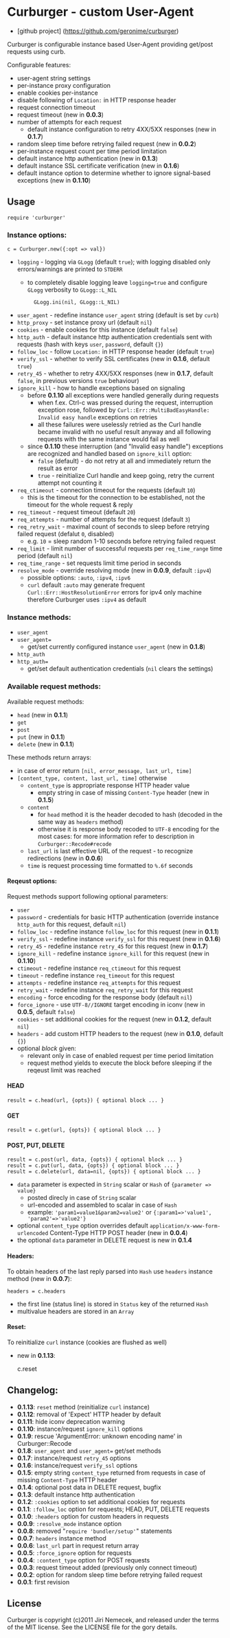 # Curburger - custom User-Agent

+ [github project] (https://github.com/geronime/curburger)

Curburger is configurable instance based User-Agent providing get/post requests
using curb.

Configurable features:

+ user-agent string settings
+ per-instance proxy configuration
+ enable cookies per-instance
+ disable following of `Location:` in HTTP response header
+ request connection timeout
+ request timeout (new in __0.0.3__)
+ number of attempts for each request
  + default instance configuration to retry 4XX/5XX responses (new in __0.1.7__)
+ random sleep time before retrying failed request (new in __0.0.2__)
+ per-instance request count per time period limitation
+ default instance http authentication (new in __0.1.3__)
+ default instance SSL certificate verification (new in __0.1.6__)
+ default instance option to determine whether to ignore signal-based exceptions
  (new in __0.1.10__)

## Usage

    require 'curburger'

### Instance options:

    c = Curburger.new({:opt => val})

  + `logging` - logging via `GLogg` (default `true`); with logging disabled
     only errors/warnings are printed to `STDERR`
    + to completely disable logging leave `logging=true` and configure
      `GLogg` verbosity to `GLogg::L_NIL`

            GLogg.ini(nil, GLogg::L_NIL)
  + `user_agent` - redefine instance `user_agent` string (default is set by
    `curb`)
  + `http_proxy` - set instance proxy url (default `nil`)
  + `cookies` - enable cookies for this instance (default `false`)
  + `http_auth` - default instance http authentication credentials sent with
     requests (hash with keys `user`, `password`, default `{}`)
  + `follow_loc` - follow `Location:` in HTTP response header (default `true`)
  + `verify_ssl` - whether to verify SSL certificates (new in __0.1.6__,
    default `true`)
  + `retry_45` - whether to retry 4XX/5XX responses (new in __0.1.7__,
    default `false`, in previous versions `true` behaviour)
  + `ignore_kill` - how to handle exceptions based on signaling
    + before __0.1.10__ all exceptions were handled generally during requests
      + when f.ex. Ctrl-c was pressed during the request, interruption exception
        rose, followed by `Curl::Err::MultiBadEasyHandle: Invalid easy handle`
        exceptions on retries
      + all these failures were uselessly retried as the Curl handle became
        invalid with no useful result anyway and all following requests
        with the same instance would fail as well
    + since __0.1.10__ these interruption (and "Invalid easy handle") exceptions
      are recognized and handled based on `ignore_kill` option:
      + `false` (default) - do not retry at all and immediately return the
        result as error
      + `true` - reinitialize Curl handle and keep going, retry the current
        attempt not counting it
  + `req_ctimeout` - connection timeout for the requests (default `10`)
    + this is the timeout for the connection to be established, not the timeout
      for the whole request & reply
  + `req_timeout` - request timeout (default `20`)
  + `req_attempts` - number of attempts for the request (default `3`)
  + `req_retry_wait` - maximal count of seconds to sleep before retrying
    failed request (defalut `0`, disabled)
    + e.g. `10` = sleep random 1-10 seconds before retrying failed request
  + `req_limit` - limit number of successful requests per `req_time_range`
    time period (default `nil`)
  + `req_time_range` - set requests limit time period in seconds
  + `resolve_mode` - override resolving mode (new in __0.0.9__, default `:ipv4`)
    + possible options: `:auto`, `:ipv4`, `:ipv6`
    + `curl` default `:auto` may generate frequent
      `Curl::Err::HostResolutionError` errors for ipv4 only machine therefore
      Curburger uses `:ipv4` as default

### Instance methods:

  + `user_agent`
  + `user_agent=`
    + get/set currently configured instance `user_agent` (new in __0.1.8__)
  + `http_auth`
  + `http_auth=`
    + get/set default authentication credentials (`nil` clears the settings)

### Available request methods:

Available request methods:

  + `head` (new in __0.1.1__)
  + `get`
  + `post`
  + `put` (new in __0.1.1__)
  + `delete` (new in __0.1.1__)

These methods return arrays:

  + in case of error return `[nil, error_message, last_url, time]`
  + `[content_type, content, last_url, time]` otherwise
    + `content_type` is appropriate response HTTP header value
      + empty string in case of missing `Content-Type` header (new in __0.1.5__)
    + `content`
      + for `head` method it is the header decoded to hash (decoded
        in the same way as `headers` method)
      + otherwise it is response body recoded to `UTF-8` encoding for the most
        cases: for more information refer to description in
        `Curburger::Recode#recode`
    + `last_url` is last effective URL  of the request - to recognize
      redirections (new in __0.0.6__)
    + `time` is request processing time formatted to `%.6f` seconds

#### Reqeust options:

Request methods support following optional parameters:

  + `user`
  + `password` - credentials for basic HTTP authentication
    (override instance `http_auth` for this request, default `nil`)
  + `follow_loc` - redefine instance `follow_loc` for this request (new in
    __0.1.1__)
  + `verify_ssl` - redefine instance `verify_ssl` for this request (new in
    __0.1.6__)
  + `retry_45` - redefine instance `retry_45` for this request (new in
    __0.1.7__)
  + `ignore_kill` - redefine instance `ignore_kill` for this request (new in
    __0.1.10__)
  + `ctimeout` - redefine instance `req_ctimeout` for this request
  + `timeout` - redefine instance `req_timeout` for this request
  + `attempts` - redefine instance `req_attempts` for this request
  + `retry_wait` - redefine instance `req_retry_wait` for this request
  + `encoding` - force encoding for the response body (default `nil`)
  + `force_ignore` - use `UTF-8//IGNORE` target encoding in iconv (new in
    __0.0.5__, default `false`)
  + `cookies` - set additional cookies for the request (new in __0.1.2__,
    default `nil`)
  + `headers` - add custom HTTP headers to the request (new in __0.1.0__,
    default `{}`)
  + optional _block_ given:
    + relevant only in case of enabled request per time period limitation
    + request method yields to execute the block before sleeping if the
      reqeust limit was reached

#### HEAD

    result = c.head(url, {opts}) { optional block ... }

#### GET

    result = c.get(url, {opts}) { optional block ... }

#### POST, PUT, DELETE

    result = c.post(url, data, {opts}) { optional block ... }
    result = c.put(url, data, {opts}) { optional block ... }
    result = c.delete(url, data=nil, {opts}) { optional block ... }

  + `data` parameter is expected in `String` scalar or `Hash` of
    `{parameter => value}`
    + posted direcly in case of `String` scalar
    + url-encoded and assembled to scalar in case of `Hash`
    + example: `'param1=value1&param2=value2'` or
      `{:param1=>'value1', 'param2'=>'value2'}`
  + optional `content_type` option overrides default
    `application/x-www-form-urlencoded` Content-Type HTTP POST header
    (new in __0.0.4__)
  + the optional `data` parameter in DELETE request is new in __0.1.4__

#### Headers:

To obtain headers of the last reply parsed into `Hash` use `headers`
instance method (new in __0.0.7__):

    headers = c.headers

  + the first line (status line) is stored in `Status` key of the returned `Hash`
  + multivalue headers are stored in an `Array`

#### Reset:

To reinitialize `curl` instance (cookies are flushed as well)
- new in __0.1.13__:

    c.reset

## Changelog:

+ __0.1.13__: `reset` method (reinitialize `curl` instance)
+ __0.1.12__: removal of 'Expect' HTTP header by default
+ __0.1.11__: hide iconv deprecation warning
+ __0.1.10__: instance/request `ignore_kill` options
+ __0.1.9__: rescue 'ArgumentError: unknown encoding name' in Curburger::Recode
+ __0.1.8__: `user_agent` and `user_agent=` get/set methods
+ __0.1.7__: instance/request `retry_45` options
+ __0.1.6__: instance/request `verify_ssl` options
+ __0.1.5__: empty string `content_type` returned from requests in case of
             missing `Content-Type` HTTP header
+ __0.1.4__: optional post data in DELETE request, bugfix
+ __0.1.3__: default instance http authentication
+ __0.1.2__: `:cookies` option to set additional cookies for requests
+ __0.1.1__: `:follow_loc` option for requests; HEAD, PUT, DELETE requests
+ __0.1.0__: `:headers` option for custom headers in requests
+ __0.0.9__: `:resolve_mode` instance option
+ __0.0.8__: removed "`require 'bundler/setup'`" statements
+ __0.0.7__: `headers` instance method
+ __0.0.6__: `last_url` part in request return array
+ __0.0.5__: `:force_ignore` option for requests
+ __0.0.4__: `:content_type` option for POST requests
+ __0.0.3__: request timeout added (previously only connect timeout)
+ __0.0.2__: option for random sleep time before retrying failed request
+ __0.0.1__: first revision

## License

Curburger is copyright (c)2011 Jiri Nemecek, and released under the terms
of the MIT license. See the LICENSE file for the gory details.

